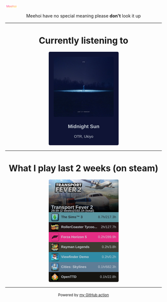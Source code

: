[![Meehoi Logo](https://github.com/beam41/beam41/raw/master/mh.svg)](https://beam41.github.io/)
<p align="center">Meehoi have no special meaning please <b>don't</b> look it up</p>

---

<h1 align="center">Currently listening to</h1>

<!-- spotify-listening-svg-start -->
<p align="center"><a href="https://open.spotify.com/track/7gXY6hi9SOoYDkLQwgVSs1"><img src="https://raw.githubusercontent.com/beam41/beam41/master/top-song-1688710702308.svg" height="300"/></a></p>
<!-- spotify-listening-svg-end -->

---

<h1 align="center">What I play last 2 weeks (on steam)</h1>
<!-- steam-svg-start -->
<p align="center"><a href="http://steamcommunity.com/profiles/76561198062644260">
  <img src="https://raw.githubusercontent.com/beam41/beam41/master/steam-1688710705112.svg" height="329"/></a></p>
<!-- steam-svg-end -->




---

<p align="center"><small>Powered by <a href="https://github.com/beam41/spotify-listening-svg">my GitHub action</a></small></p>
